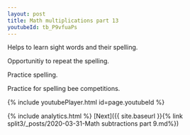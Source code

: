 ```yaml
---
layout: post
title: Math multiplications part 13
youtubeId: tb_P9vfuaPs
---
```

 
 
Helps to learn sight words and their spelling.

Opportunitiy to repeat the spelling. 

Practice spelling. 
 
Practice for spelling bee competitions. 
 
{% include youtubePlayer.html id=page.youtubeId %}
 
 
{% include analytics.html %} 
[Next]({{ site.baseurl }}{% link  split3/_posts/2020-03-31-Math subtractions part 9.md%})
 
